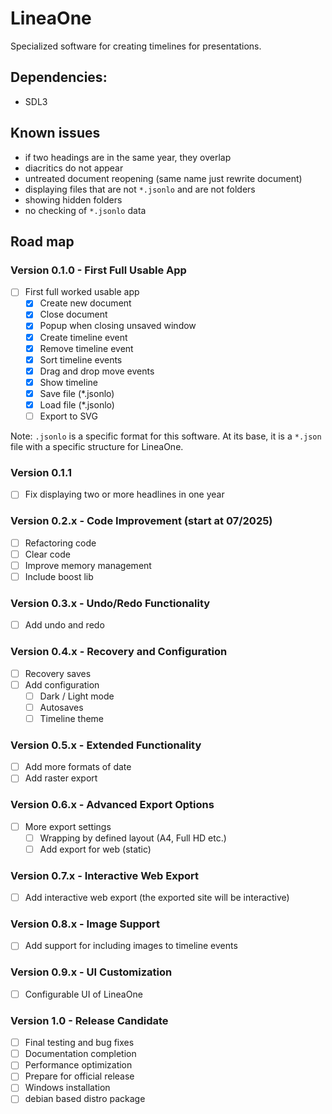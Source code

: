 # LineaOne

Specialized software for creating timelines for presentations.

## Dependencies:

- SDL3

## Known issues
- if two headings are in the same year, they overlap
- diacritics do not appear
- untreated document reopening (same name just rewrite document)
- displaying files that are not `*.jsonlo` and are not folders
- showing hidden folders
- no checking of `*.jsonlo` data

## Road map

### Version 0.1.0 - First Full Usable App
- [ ] First full worked usable app
  - [x] Create new document
  - [x] Close document
  - [x] Popup when closing unsaved window
  - [x] Create timeline event
  - [x] Remove timeline event
  - [x] Sort timeline events
  - [x] Drag and drop move events
  - [x] Show timeline
  - [x] Save file (*.jsonlo)
  - [x] Load file (*.jsonlo)
  - [ ] Export to SVG

Note: `.jsonlo` is a specific format for this software. At its base, it is a `*.json` file with a specific structure for LineaOne.

### Version 0.1.1
- [ ] Fix displaying two or more headlines in one year

### Version 0.2.x - Code Improvement (start at 07/2025)
- [ ] Refactoring code
- [ ] Clear code
- [ ] Improve memory management
- [ ] Include boost lib

### Version 0.3.x - Undo/Redo Functionality
- [ ] Add undo and redo

### Version 0.4.x - Recovery and Configuration
- [ ] Recovery saves
- [ ] Add configuration
  - [ ] Dark / Light mode
  - [ ] Autosaves
  - [ ] Timeline theme

### Version 0.5.x - Extended Functionality
- [ ] Add more formats of date
- [ ] Add raster export

### Version 0.6.x - Advanced Export Options
- [ ] More export settings
  - [ ] Wrapping by defined layout (A4, Full HD etc.)
  - [ ] Add export for web (static)

### Version 0.7.x - Interactive Web Export
- [ ] Add interactive web export (the exported site will be interactive)

### Version 0.8.x - Image Support
- [ ] Add support for including images to timeline events

### Version 0.9.x - UI Customization
- [ ] Configurable UI of LineaOne

### Version 1.0 - Release Candidate
- [ ] Final testing and bug fixes
- [ ] Documentation completion
- [ ] Performance optimization
- [ ] Prepare for official release
- [ ] Windows installation
- [ ] debian based distro package